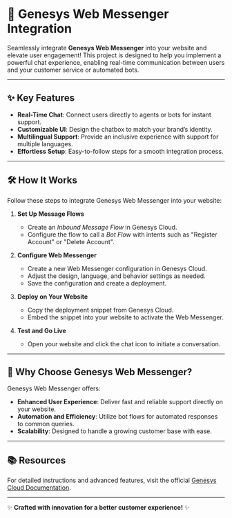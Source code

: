 # 🚀 Genesys Web Messenger Integration  
Seamlessly integrate **Genesys Web Messenger** into your website and elevate user engagement! This project is designed to help you implement a powerful chat experience, enabling real-time communication between users and your customer service or automated bots.  

---

## ✨ Key Features  
- **Real-Time Chat**: Connect users directly to agents or bots for instant support.  
- **Customizable UI**: Design the chatbox to match your brand’s identity.  
- **Multilingual Support**: Provide an inclusive experience with support for multiple languages.  
- **Effortless Setup**: Easy-to-follow steps for a smooth integration process.  

---

## 🛠️ How It Works  
Follow these steps to integrate Genesys Web Messenger into your website:  

1. **Set Up Message Flows**  
   - Create an *Inbound Message Flow* in Genesys Cloud.  
   - Configure the flow to call a *Bot Flow* with intents such as "Register Account" or "Delete Account".  

2. **Configure Web Messenger**  
   - Create a new Web Messenger configuration in Genesys Cloud.  
   - Adjust the design, language, and behavior settings as needed.  
   - Save the configuration and create a deployment.  

3. **Deploy on Your Website**  
   - Copy the deployment snippet from Genesys Cloud.  
   - Embed the snippet into your website to activate the Web Messenger.  

4. **Test and Go Live**  
   - Open your website and click the chat icon to initiate a conversation.  

---

## 🌟 Why Choose Genesys Web Messenger?  
Genesys Web Messenger offers:  
- **Enhanced User Experience**: Deliver fast and reliable support directly on your website.  
- **Automation and Efficiency**: Utilize bot flows for automated responses to common queries.  
- **Scalability**: Designed to handle a growing customer base with ease.  

---

## 📚 Resources  
For detailed instructions and advanced features, visit the official [Genesys Cloud Documentation]([https://help.mypurecloud.com/](https://help.mypurecloud.com/articles/get-started-with-web-messaging/)).  

---

✨ **Crafted with innovation for a better customer experience!** ✨  
